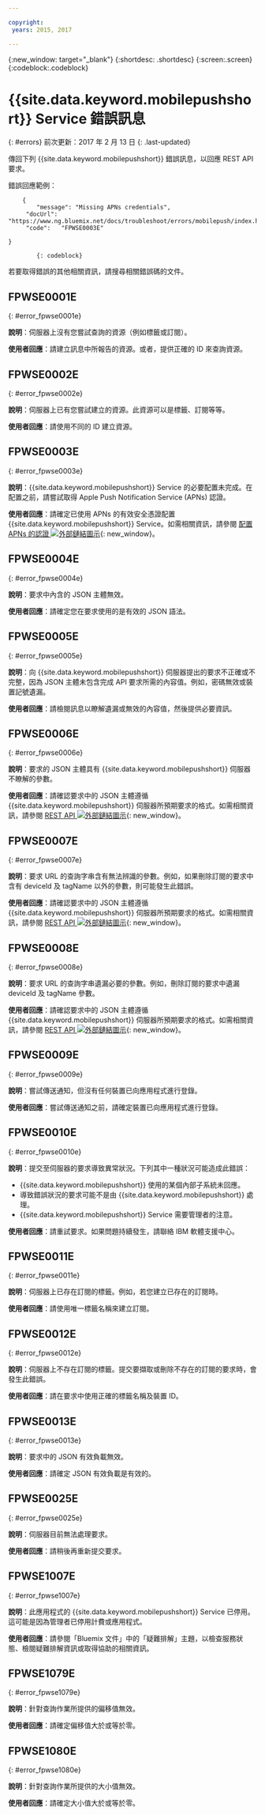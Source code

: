 ```yaml
---

copyright:
 years: 2015, 2017

---
```


{:new_window: target="_blank"}
{:shortdesc: .shortdesc}
{:screen:.screen}
{:codeblock:.codeblock}

# {{site.data.keyword.mobilepushshort}} Service 錯誤訊息
{: #errors}
前次更新：2017 年 2 月 13 日
{: .last-updated}


傳回下列 {{site.data.keyword.mobilepushshort}} 錯誤訊息，以回應 REST API 要求。

錯誤回應範例：
```
	{
		"message": "Missing APNs credentials",
     "docUrl": "https://www.ng.bluemix.net/docs/troubleshoot/errors/mobilepush/index.html#FPWSE0003E",
     "code":   "FPWSE0003E"

}
```
		    {: codeblock}

若要取得錯誤的其他相關資訊，請搜尋相關錯誤碼的文件。

## FPWSE0001E
{: #error_fpwse0001e}

**說明**：伺服器上沒有您嘗試查詢的資源（例如標籤或訂閱）。

**使用者回應**：請建立訊息中所報告的資源。或者，提供正確的 ID 來查詢資源。


## FPWSE0002E
{: #error_fpwse0002e}

**說明**：伺服器上已有您嘗試建立的資源。此資源可以是標籤、訂閱等等。

**使用者回應**：請使用不同的 ID 建立資源。


## FPWSE0003E
{: #error_fpwse0003e}

**說明**：{{site.data.keyword.mobilepushshort}} Service 的必要配置未完成。在配置之前，請嘗試取得 Apple Push Notification Service (APNs) 認證。

**使用者回應**：請確定已使用 APNs 的有效安全憑證配置 {{site.data.keyword.mobilepushshort}} Service。如需相關資訊，請參閱 [配置 APNs 的認證 ![外部鏈結圖示](../../icons/launch-glyph.svg "外部鏈結圖示")](t_push_provider_ios.html){: new_window}。


## FPWSE0004E
{: #error_fpwse0004e}

**說明**：要求中內含的 JSON 主體無效。


**使用者回應**：請確定您在要求使用的是有效的 JSON 語法。



## FPWSE0005E
{: #error_fpwse0005e}

**說明**：向 {{site.data.keyword.mobilepushshort}} 伺服器提出的要求不正確或不完整，因為 JSON 主體未包含完成 API 要求所需的內容值。例如，密碼無效或裝置記號遺漏。


**使用者回應**：請檢閱訊息以瞭解遺漏或無效的內容值，然後提供必要資訊。



## FPWSE0006E
{: #error_fpwse0006e}

**說明**：要求的 JSON 主體具有 {{site.data.keyword.mobilepushshort}} 伺服器不瞭解的參數。


**使用者回應**：請確認要求中的 JSON 主體遵循 {{site.data.keyword.mobilepushshort}} 伺服器所預期要求的格式。如需相關資訊，請參閱 [REST API ![外部鏈結圖示](../../icons/launch-glyph.svg "外部鏈結圖示")](https://mobile.{DomainName}/imfpush/){: new_window}。



## FPWSE0007E 
{: #error_fpwse0007e}

**說明**：要求 URL 的查詢字串含有無法辨識的參數。例如，如果刪除訂閱的要求中含有 deviceId 及 tagName 以外的參數，則可能發生此錯誤。


**使用者回應**：請確認要求中的 JSON 主體遵循 {{site.data.keyword.mobilepushshort}} 伺服器所預期要求的格式。如需相關資訊，請參閱 [REST API ![外部鏈結圖示](../../icons/launch-glyph.svg "外部鏈結圖示")](https://mobile.{DomainName}/imfpush/){: new_window}。



## FPWSE0008E
{: #error_fpwse0008e}

**說明**：要求 URL 的查詢字串遺漏必要的參數。例如，刪除訂閱的要求中遺漏 deviceId 及 tagName 參數。


**使用者回應**：請確認要求中的 JSON 主體遵循 {{site.data.keyword.mobilepushshort}} 伺服器所預期要求的格式。如需相關資訊，請參閱 [REST API ![外部鏈結圖示](../../icons/launch-glyph.svg "外部鏈結圖示")](https://mobile.{DomainName}/imfpush/){: new_window}。



## FPWSE0009E
{: #error_fpwse0009e}

**說明**：嘗試傳送通知，但沒有任何裝置已向應用程式進行登錄。

**使用者回應**：嘗試傳送通知之前，請確定裝置已向應用程式進行登錄。



## FPWSE0010E
{: #error_fpwse0010e}

**說明**：提交至伺服器的要求導致異常狀況。下列其中一種狀況可能造成此錯誤：

- {{site.data.keyword.mobilepushshort}} 使用的某個內部子系統未回應。
- 導致錯誤狀況的要求可能不是由 {{site.data.keyword.mobilepushshort}} 處理。
- {{site.data.keyword.mobilepushshort}} Service 需要管理者的注意。

**使用者回應**：請重試要求。如果問題持續發生，請聯絡 IBM 軟體支援中心。



## FPWSE0011E
{: #error_fpwse0011e}

**說明**：伺服器上已存在訂閱的標籤。例如，若您建立已存在的訂閱時。

**使用者回應**：請使用唯一標籤名稱來建立訂閱。



## FPWSE0012E
{: #error_fpwse0012e}

**說明**：伺服器上不存在訂閱的標籤。提交要擷取或刪除不存在的訂閱的要求時，會發生此錯誤。


**使用者回應**：請在要求中使用正確的標籤名稱及裝置 ID。



## FPWSE0013E
{: #error_fpwse0013e}

**說明**：要求中的 JSON 有效負載無效。


**使用者回應**：請確定 JSON 有效負載是有效的。


## FPWSE0025E
{: #error_fpwse0025e}

**說明**：伺服器目前無法處理要求。

**使用者回應**：請稍後再重新提交要求。


## FPWSE1007E 
{: #error_fpwse1007e}

**說明**：此應用程式的 {{site.data.keyword.mobilepushshort}} Service 已停用。這可能是因為管理者已停用計費或應用程式。


**使用者回應**：請參閱「Bluemix 文件」中的「疑難排解」主題，以檢查服務狀態、檢閱疑難排解資訊或取得協助的相關資訊。



## FPWSE1079E
{: #error_fpwse1079e}

**說明**：針對查詢作業所提供的偏移值無效。

**使用者回應**：請確定偏移值大於或等於零。



## FPWSE1080E 
{: #error_fpwse1080e}

**說明**：針對查詢作業所提供的大小值無效。

**使用者回應**：請確定大小值大於或等於零。



